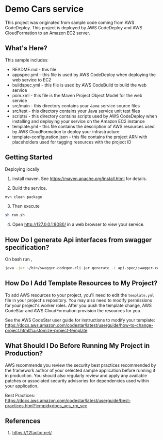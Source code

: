 # Demo Cars service

This project was originated from sample code coming from AWS CodeDeploy.
This project is deployed by AWS CodeDeploy and AWS CloudFormation to an Amazon EC2 server.

## What's Here?

This sample includes:

* README.md - this file
* appspec.yml - this file is used by AWS CodeDeploy when deploying the web
  service to EC2
* buildspec.yml - this file is used by AWS CodeBuild to build the web
  service
* pom.xml - this file is the Maven Project Object Model for the web service
* src/main - this directory contains your Java service source files
* src/test - this directory contains your Java service unit test files
* scripts/ - this directory contains scripts used by AWS CodeDeploy when
  installing and deploying your service on the Amazon EC2 instance
* template.yml - this file contains the description of AWS resources used by AWS
  CloudFormation to deploy your infrastructure
* template-configuration.json - this file contains the project ARN with placeholders used for tagging resources with the project ID

## Getting Started

Deploying locally

1. Install maven.  See https://maven.apache.org/install.html for details.

2. Build the service.

  ```bash
  mvn clean package
  ```

3. Then execute

  ```bash
  sh run.sh
  ```

4. Open http://127.0.0.1:8080/ in a web browser to view your service.

## How Do I generate Api interfaces from swagger specification?

On bash run , 

```bash
java -jar ~/bin/swagger-codegen-cli.jar generate -i api-spec/swagger-carsdemo.yaml -l spring -c  config/swagger-codegen.json
```


## How Do I Add Template Resources to My Project?


To add AWS resources to your project, you'll need to edit the `template.yml`
file in your project's repository. You may also need to modify permissions for
your project's worker roles. After you push the template change, AWS CodeStar
and AWS CloudFormation provision the resources for you.

See the AWS CodeStar user guide for instructions to modify your template:
https://docs.aws.amazon.com/codestar/latest/userguide/how-to-change-project.html#customize-project-template

## What Should I Do Before Running My Project in Production?

AWS recommends you review the security best practices recommended by the framework
author of your selected sample application before running it in production. You
should also regularly review and apply any available patches or associated security
advisories for dependencies used within your application.

Best Practices: https://docs.aws.amazon.com/codestar/latest/userguide/best-practices.html?icmpid=docs_acs_rm_sec


## References

1. https://12factor.net/